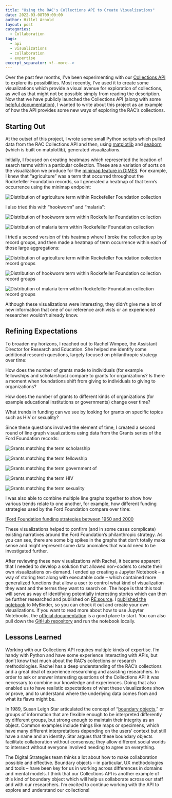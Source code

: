 ```yaml
---
title: "Using the RAC's Collections API to Create Visualizations"
date: 2022-03-08T09:00:00
author: Hillel Arnold
layout: post
categories:
  - Collaboration
tags:
  - api
  - visualizations
  - collaboration
  - expertise
excerpt_separator: <!--more-->
---
```

Over the past few months, I’ve been experimenting with our [Collections API](https://api.rockarch.org/) to explore its possibilities. Most recently, I’ve used it to create some visualizations which provide a visual avenue for exploration of collections, as well as that might not be possible simply from reading the description. Now that we have publicly launched the Collections API (along with some [helpful documentation](https://docs.rockarch.org/argo)), I wanted to write about this project as an example of how the API provides some new ways of exploring the RAC’s collections. <!--more-->

## Starting Out

At the outset of this project, I wrote some small Python scripts which pulled data from the RAC Collections API and then, using [matplotlib](https://matplotlib.org/) and [seaborn](https://seaborn.pydata.org/) (which is built on matplotlib), generated visualizations.

Initially, I focused on creating heatmaps which represented the location of search terms within a particular collection. These are a variation of sorts on the visualization we produce for the [minimap feature in DIMES](/implementing-a-jump-to-hit-feature-in-dimes). For example, I knew that “agriculture” was a term that occurred throughout the Rockefeller Foundation records, so I generated a heatmap of that term’s occurrence using the minimap endpoint:

![Distribution of agriculture term within Rockefeller Foundation collection](/assets/img/2022/03/agriculture-distribution.png)

I also tried this with “hookworm” and “malaria”:

![Distribution of hookworm term within Rockefeller Foundation collection](/assets/img/2022/03/hookworm-distribution.png)

![Distribution of malaria term within Rockefeller Foundation collection](/assets/img/2022/03/malaria-distribution.png)

I tried a second version of this heatmap where I broke the collection up by record groups, and then made a heatmap of term occurrence within each of those large aggregations:

![Distribution of agriculture term within Rockefeller Foundation collection record groups](/assets/img/2022/03/agriculture-recordgroup.png)

![Distribution of hookworm term within Rockefeller Foundation collection record groups](/assets/img/2022/03/hookworm-recordgroup.png)

![Distribution of malaria term within Rockefeller Foundation collection record groups](/assets/img/2022/03/malaria-recordgroup.png)

Although these visualizations were interesting, they didn’t give me a lot of new information that one of our reference archivists or an experienced researcher wouldn’t already know.

## Refining Expectations

To broaden my horizons, I reached out to Rachel Wimpee, the Assistant Director for Research and Education. She helped me identify some additional research questions, largely focused on philanthropic strategy over time:  

How does the number of grants made to individuals (for example fellowships and scholarships) compare to grants for organizations? Is there a moment when foundations shift from giving to individuals to giving to organizations?

How does the number of grants to different kinds of organizations (for example educational institutions or governments) change over time?

What trends in funding can we see by looking for grants on specific topics such as HIV or sexuality?

Since these questions involved the element of time, I created a second round of line graph visualizations using data from the Grants series of the Ford Foundation records:

![Grants matching the term scholarship](/assets/img/2022/03/scholarship.png)

![Grants matching the term fellowship](/assets/img/2022/03/fellowship.png)

![Grants matching the term government of](/assets/img/2022/03/government_of.png)

![Grants matching the term HIV](/assets/img/2022/03/hiv.png)

![Grants matching the term sexuality](/assets/img/2022/03/sexuality.png)

I was also able to combine multiple line graphs together to show how various trends relate to one another, for example, how different funding strategies used by the Ford Foundation compare over time:

[!Ford Foundation funding strategies between 1950 and 2000](/assets/img/2022/03/funding_strategies_1950-2000_ford_foundation_records_line_graph.png)

These visualizations helped to confirm (and in some cases complicate) existing narratives around the Ford Foundation’s philanthropic strategy. As you can see, there are some big spikes in the graphs that don’t totally make sense and might represent some data anomalies that would need to be investigated further.

After reviewing these new visualizations with Rachel, it became apparent that I needed to develop a solution that allowed non-coders to create their own visualizations on-demand. I ended up creating a Jupyter Notebook – a way of storing text along with executable code – which contained more generalized functions that allow a user to control what kind of visualization they want and the terms they want to search on. The hope is that this tool will serve as way of identifying potentially interesting stories which can then be further researched and published on [RE:source](https://resource.rockarch.org/). I [published the notebook](https://mybinder.org/v2/gh/RockefellerArchiveCenter/mapping-collections/HEAD?urlpath=lab/tree/Visualizations.ipynb) to MyBinder, so you can check it out and create your own visualizations. If you want to read more about how to use Jupyter Notebooks, the [official documentation](https://jupyter-notebook.readthedocs.io/en/stable/examples/Notebook/examples_index.html) is a good place to start. You can also pull down the [GitHub repository](https://github.com/RockefellerArchiveCenter/mapping-collections) and run the notebook locally.

## Lessons Learned

Working with our Collections API requires multiple kinds of expertise. I’m handy with Python and have some experience interacting with APIs, but don’t know that much about the RAC’s collections or research methodologies. Rachel has a deep understanding of the RAC’s collections and a great deal of experience researching and assisting researchers. In order to ask or answer interesting questions of the Collections API it was necessary to combine our knowledge and experiences. Doing that also enabled us to have realistic expectations of what these visualizations show or prove, and to understand where the underlying data comes from and what its flaws might be.

In 1989, Susan Leigh Star articulated the concept of “[boundary objects](https://en.wikipedia.org/wiki/Boundary_object),” or groups of information that are flexible enough to be interpreted differently by different groups, but strong enough to maintain their integrity as an object. Common examples include things like maps or specimens, which have many different interpretations depending on the users’ context but still have a name and an identity. Star argues that these boundary objects facilitate collaboration without consensus; they allow different social worlds to intersect without everyone involved needing to agree on everything.

The Digital Strategies team thinks a lot about how to make collaboration possible and effective. Boundary objects – in particular, UX methodologies and tools – have been key for us in working across differences in domains and mental models. I think that our Collections API is another example of this kind of boundary object which will help us collaborate across our staff and with our researchers. I’m excited to continue working with the API to explore and understand our collections!
